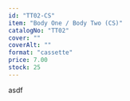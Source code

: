 ```yaml
---
id: "TT02-CS"
item: "Body One / Body Two (CS)"
catalogNo: "TT02"
cover: ""
coverAlt: ""
format: "cassette"
price: 7.00
stock: 25
---
```


asdf